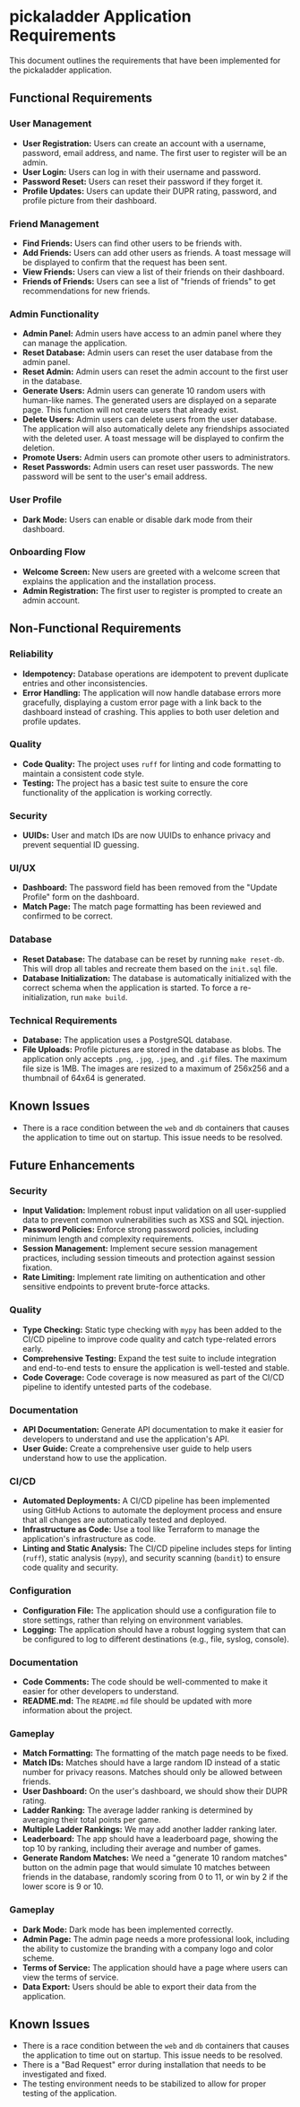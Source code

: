 # pickaladder Application Requirements

This document outlines the requirements that have been implemented for the pickaladder application.

## Functional Requirements

### User Management

*   **User Registration:** Users can create an account with a username, password, email address, and name. The first user to register will be an admin.
*   **User Login:** Users can log in with their username and password.
*   **Password Reset:** Users can reset their password if they forget it.
*   **Profile Updates:** Users can update their DUPR rating, password, and profile picture from their dashboard.

### Friend Management

*   **Find Friends:** Users can find other users to be friends with.
*   **Add Friends:** Users can add other users as friends. A toast message will be displayed to confirm that the request has been sent.
*   **View Friends:** Users can view a list of their friends on their dashboard.
*   **Friends of Friends:** Users can see a list of "friends of friends" to get recommendations for new friends.

### Admin Functionality

*   **Admin Panel:** Admin users have access to an admin panel where they can manage the application.
*   **Reset Database:** Admin users can reset the user database from the admin panel.
*   **Reset Admin:** Admin users can reset the admin account to the first user in the database.
*   **Generate Users:** Admin users can generate 10 random users with human-like names. The generated users are displayed on a separate page. This function will not create users that already exist.
*   **Delete Users:** Admin users can delete users from the user database. The application will also automatically delete any friendships associated with the deleted user. A toast message will be displayed to confirm the deletion.
*   **Promote Users:** Admin users can promote other users to administrators.
*   **Reset Passwords:** Admin users can reset user passwords. The new password will be sent to the user's email address.

### User Profile

*   **Dark Mode:** Users can enable or disable dark mode from their dashboard.

### Onboarding Flow

*   **Welcome Screen:** New users are greeted with a welcome screen that explains the application and the installation process.
*   **Admin Registration:** The first user to register is prompted to create an admin account.

## Non-Functional Requirements

### Reliability

*   **Idempotency:** Database operations are idempotent to prevent duplicate entries and other inconsistencies.
*   **Error Handling:** The application will now handle database errors more gracefully, displaying a custom error page with a link back to the dashboard instead of crashing. This applies to both user deletion and profile updates.

### Quality

*   **Code Quality:** The project uses `ruff` for linting and code formatting to maintain a consistent code style.
*   **Testing:** The project has a basic test suite to ensure the core functionality of the application is working correctly.

### Security

*   **UUIDs:** User and match IDs are now UUIDs to enhance privacy and prevent sequential ID guessing.

### UI/UX

*   **Dashboard:** The password field has been removed from the "Update Profile" form on the dashboard.
*   **Match Page:** The match page formatting has been reviewed and confirmed to be correct.

### Database

*   **Reset Database:** The database can be reset by running `make reset-db`. This will drop all tables and recreate them based on the `init.sql` file.
*   **Database Initialization:** The database is automatically initialized with the correct schema when the application is started. To force a re-initialization, run `make build`.

### Technical Requirements

*   **Database:** The application uses a PostgreSQL database.
*   **File Uploads:** Profile pictures are stored in the database as blobs. The application only accepts `.png`, `.jpg`, `.jpeg`, and `.gif` files. The maximum file size is 1MB. The images are resized to a maximum of 256x256 and a thumbnail of 64x64 is generated.

## Known Issues

*   There is a race condition between the `web` and `db` containers that causes the application to time out on startup. This issue needs to be resolved.

## Future Enhancements

### Security

*   **Input Validation:** Implement robust input validation on all user-supplied data to prevent common vulnerabilities such as XSS and SQL injection.
*   **Password Policies:** Enforce strong password policies, including minimum length and complexity requirements.
*   **Session Management:** Implement secure session management practices, including session timeouts and protection against session fixation.
*   **Rate Limiting:** Implement rate limiting on authentication and other sensitive endpoints to prevent brute-force attacks.

### Quality

*   **Type Checking:** Static type checking with `mypy` has been added to the CI/CD pipeline to improve code quality and catch type-related errors early.
*   **Comprehensive Testing:** Expand the test suite to include integration and end-to-end tests to ensure the application is well-tested and stable.
*   **Code Coverage:** Code coverage is now measured as part of the CI/CD pipeline to identify untested parts of the codebase.

### Documentation

*   **API Documentation:** Generate API documentation to make it easier for developers to understand and use the application's API.
*   **User Guide:** Create a comprehensive user guide to help users understand how to use the application.

### CI/CD

*   **Automated Deployments:** A CI/CD pipeline has been implemented using GitHub Actions to automate the deployment process and ensure that all changes are automatically tested and deployed.
*   **Infrastructure as Code:** Use a tool like Terraform to manage the application's infrastructure as code.
*   **Linting and Static Analysis:** The CI/CD pipeline includes steps for linting (`ruff`), static analysis (`mypy`), and security scanning (`bandit`) to ensure code quality and security.

### Configuration

*   **Configuration File:** The application should use a configuration file to store settings, rather than relying on environment variables.
*   **Logging:** The application should have a robust logging system that can be configured to log to different destinations (e.g., file, syslog, console).

### Documentation

*   **Code Comments:** The code should be well-commented to make it easier for other developers to understand.
*   **README.md:** The `README.md` file should be updated with more information about the project.

### Gameplay

*   **Match Formatting:** The formatting of the match page needs to be fixed.
*   **Match IDs:** Matches should have a large random ID instead of a static number for privacy reasons. Matches should only be allowed between friends.
*   **User Dashboard:** On the user's dashboard, we should show their DUPR rating.
*   **Ladder Ranking:** The average ladder ranking is determined by averaging their total points per game.
*   **Multiple Ladder Rankings:** We may add another ladder ranking later.
*   **Leaderboard:** The app should have a leaderboard page, showing the top 10 by ranking, including their average and number of games.
*   **Generate Random Matches:** We need a "generate 10 random matches" button on the admin page that would simulate 10 matches between friends in the database, randomly scoring from 0 to 11, or win by 2 if the lower score is 9 or 10.

### Gameplay

*   **Dark Mode:** Dark mode has been implemented correctly.
*   **Admin Page:** The admin page needs a more professional look, including the ability to customize the branding with a company logo and color scheme.
*   **Terms of Service:** The application should have a page where users can view the terms of service.
*   **Data Export:** Users should be able to export their data from the application.

## Known Issues

*   There is a race condition between the `web` and `db` containers that causes the application to time out on startup. This issue needs to be resolved.
*   There is a "Bad Request" error during installation that needs to be investigated and fixed.
*   The testing environment needs to be stabilized to allow for proper testing of the application.
